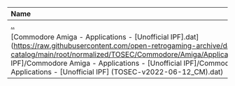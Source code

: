 |Name|Size|
|:---|---:|
|[..](../index.html)|DIR|
|[Commodore Amiga - Applications - [Unofficial IPF].dat](https://raw.githubusercontent.com/open-retrogaming-archive/dat-catalog/main/root/normalized/TOSEC/Commodore/Amiga/Applications/[Unofficial IPF]/Commodore Amiga - Applications - [Unofficial IPF]/Commodore Amiga - Applications - [Unofficial IPF] (TOSEC-v2022-06-12_CM).dat)|856|
